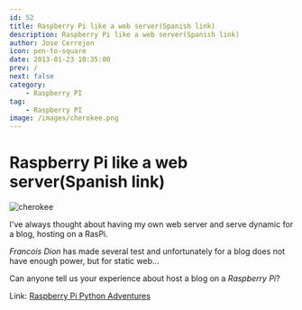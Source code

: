 ```yaml
---
id: 52
title: Raspberry Pi like a web server(Spanish link)
description: Raspberry Pi like a web server(Spanish link)
author: Jose Cerrejon
icon: pen-to-square
date: 2013-01-23 10:35:00
prev: /
next: false
category:
    - Raspberry PI
tag:
    - Raspberry PI
image: /images/cherokee.png
---
```


# Raspberry Pi like a web server(Spanish link)

![cherokee](/images/cherokee.png)

I've always thought about having my own web server and serve dynamic for a blog, hosting on a RasPi.

_Francois Dion_ has made several test and unfortunately for a blog does not have enough power, but for static web...

Can anyone tell us your experience about host a blog on a _Raspberry Pi_?

Link: [Raspberry Pi Python Adventures](https://raspberry-python.blogspot.com.es/2013/01/raspberrypi-como-servidor-web.html)
